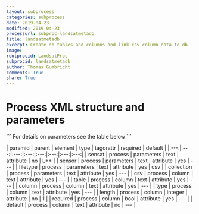 ```yaml
---
layout: subprocess
categories: subprocess
date: 2019-04-23
modified: 2019-04-23
processurl: subproc-landsatmetadb
title: landsatmetadb
excerpt: Create db tables and columns and link csv column data to db
image: 
rootprocid: LandsatProc
subprocid: landsatmetadb
author: Thomas Gumbricht
comments: True
share: True
---
```


<h1 class='foot-description'>Process XML structure and parameters</h1>
```
For details on parameters see the table below
<?xml version="1.0" ?>
<process>
  <!--Generated from python-->
  <userproj plotid="yourplotid" projectid="yourprojectid" siteid="yoursiteid" system="systemid" tractid="yourtractid" userid="youruserid"/>
  <period endday="DD" endmonth="MM" endyear="YYYY" seasonendday="DD" seasonendmonth="MM" seasonstartday="DD" seasonstartmonth="MM" startday="DD" startmonth="MM" startyear="YYYY" timestep="timestep"/>
  <parameters collection="txtstring" filetype="txtstring" sensat="txtstring" sensor="txtstring"/>
  <column column="txtstring" csv="txtstring" default="txtstring" length="xyz" required="True/False" table="txtstring" type="txtstring"/>
</process>
```

| paramid | parent | element | type | tagorattr | required | default |
|:---:|:---:|:---:|:---:|:---:|:---:|:---:|:---:|
| sensat | process | parameters | text | attribute | no | L** |
| sensor | process | parameters | text | attribute | yes | --- |
| filetype | process | parameters | text | attribute | yes | csv |
| collection | process | parameters | text | attribute | yes | --- |
| csv | process | column | text | attribute | yes | --- |
| table | process | column | text | attribute | yes | --- |
| column | process | column | text | attribute | yes | --- |
| type | process | column | text | attribute | yes | --- |
| length | process | column | integer | attribute | no | 1 |
| required | process | column | bool | attribute | yes | --- |
| default | process | column | text | attribute | no | --- |
